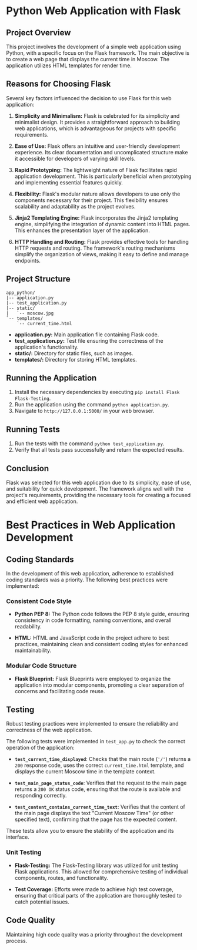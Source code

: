 # Python Web Application with Flask

## Project Overview

This project involves the development of a simple web application using Python, with a specific focus on the Flask framework. The main objective is to create a web page that displays the current time in Moscow. The application utilizes HTML templates for render time.

## Reasons for Choosing Flask

Several key factors influenced the decision to use Flask for this web application:

1. **Simplicity and Minimalism:**
   Flask is celebrated for its simplicity and minimalist design. It provides a straightforward approach to building web applications, which is advantageous for projects with specific requirements.

2. **Ease of Use:**
   Flask offers an intuitive and user-friendly development experience. Its clear documentation and uncomplicated structure make it accessible for developers of varying skill levels.

3. **Rapid Prototyping:**
   The lightweight nature of Flask facilitates rapid application development. This is particularly beneficial when prototyping and implementing essential features quickly.

4. **Flexibility:**
   Flask's modular nature allows developers to use only the components necessary for their project. This flexibility ensures scalability and adaptability as the project evolves.

5. **Jinja2 Templating Engine:**
   Flask incorporates the Jinja2 templating engine, simplifying the integration of dynamic content into HTML pages. This enhances the presentation layer of the application.

6. **HTTP Handling and Routing:**
   Flask provides effective tools for handling HTTP requests and routing. The framework's routing mechanisms simplify the organization of views, making it easy to define and manage endpoints.

## Project Structure

```plaintext
app_python/
|-- application.py
|-- test_application.py
|-- static/
|   `-- moscow.jpg
`-- templates/
    `-- current_time.html
```
*   **application.py:** Main application file containing Flask code.
*   **test\_application.py:** Test file ensuring the correctness of the application's functionality.
*   **static/:** Directory for static files, such as images.
*   **templates/:** Directory for storing HTML templates.

Running the Application
-----------------------

1.  Install the necessary dependencies by executing `pip install Flask Flask-Testing`.
2.  Run the application using the command `python application.py`.
3.  Navigate to `http://127.0.0.1:5000/` in your web browser.

Running Tests
-------------

1.  Run the tests with the command `python test_application.py`.
2.  Verify that all tests pass successfully and return the expected results.

Conclusion
----------

Flask was selected for this web application due to its simplicity, ease of use, and suitability for quick development. The framework aligns well with the project's requirements, providing the necessary tools for creating a focused and efficient web application.

# Best Practices in Web Application Development

## Coding Standards

In the development of this web application, adherence to established coding standards was a priority. The following best practices were implemented:

### Consistent Code Style

- **Python PEP 8:**
  The Python code follows the PEP 8 style guide, ensuring consistency in code formatting, naming conventions, and overall readability.

- **HTML:**
  HTML and JavaScript code in the project adhere to best practices, maintaining clean and consistent coding styles for enhanced maintainability.

### Modular Code Structure

- **Flask Blueprint:**
  Flask Blueprints were employed to organize the application into modular components, promoting a clear separation of concerns and facilitating code reuse.

## Testing

Robust testing practices were implemented to ensure the reliability and correctness of the web application.

The following tests were implemented in `test_app.py` to check the correct operation of the application:

- **`test_current_time_displayed`**: Checks that the main route (`'/'`) returns a `200` response code, uses the correct `current_time.html` template, and displays the current Moscow time in the template context.

- **`test_main_page_status_code`**: Verifies that the request to the main page returns a `200 OK` status code, ensuring that the route is available and responding correctly.

- **`test_content_contains_current_time_text`**: Verifies that the content of the main page displays the text "Current Moscow Time" (or other specified text), confirming that the page has the expected content.

These tests allow you to ensure the stability of the application and its interface.

### Unit Testing

- **Flask-Testing:**
  The Flask-Testing library was utilized for unit testing Flask applications. This allowed for comprehensive testing of individual components, routes, and functionality.

- **Test Coverage:**
  Efforts were made to achieve high test coverage, ensuring that critical parts of the application are thoroughly tested to catch potential issues.

## Code Quality

Maintaining high code quality was a priority throughout the development process.
